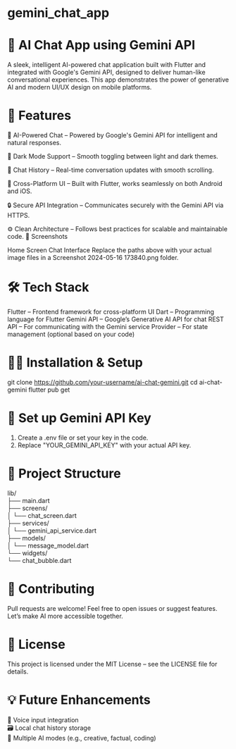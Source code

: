 # gemini_chat_app
# 🤖 AI Chat App using Gemini API
  A sleek, intelligent AI-powered chat application built with Flutter and integrated with Google's Gemini API, designed to deliver human-like conversational experiences. This app demonstrates the power of 
  generative AI and modern UI/UX design on mobile platforms.

# 📱 Features
 🧠 AI-Powered Chat – Powered by Google's Gemini API for intelligent and natural responses.

 🌙 Dark Mode Support – Smooth toggling between light and dark themes.

 💬 Chat History – Real-time conversation updates with smooth scrolling.

 📱 Cross-Platform UI – Built with Flutter, works seamlessly on both Android and iOS.

 🔒 Secure API Integration – Communicates securely with the Gemini API via HTTPS.

 ⚙️ Clean Architecture – Follows best practices for scalable and maintainable code.
🚀 Screenshots

Home Screen	     Chat Interface
Replace the paths above with your actual image files in a Screenshot 2024-05-16 173840.png folder.

# 🛠️ Tech Stack
 Flutter – Frontend framework for cross-platform UI
 Dart – Programming language for Flutter
 Gemini API – Google’s Generative AI API for chat
 REST API – For communicating with the Gemini service
 Provider – For state management (optional based on your code)

# 🧑‍💻 Installation & Setup
  git clone https://github.com/your-username/ai-chat-gemini.git
  cd ai-chat-gemini
  flutter pub get
# 🔑 Set up Gemini API Key
  1. Create a .env file or set your key in the code.
  2. Replace "YOUR_GEMINI_API_KEY" with your actual API key.
# 📂 Project Structure
 lib/<br>
├── main.dart<br>
├── screens/<br>
│   └── chat_screen.dart<br>
├── services/<br>
│   └── gemini_api_service.dart<br>
├── models/<br>
│   └── message_model.dart<br>
└── widgets/<br>
    └── chat_bubble.dart
# 🤝 Contributing
  Pull requests are welcome! Feel free to open issues or suggest features. Let’s make AI more accessible together.

# 📄 License
  This project is licensed under the MIT License – see the LICENSE file for details.

# 💡 Future Enhancements
  🎤 Voice input integration<br>
  🗃️ Local chat history storage<br>
  🧠 Multiple AI modes (e.g., creative, factual, coding)
